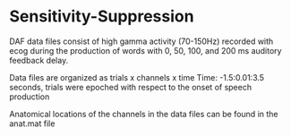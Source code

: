 # Sensitivity-Suppression

DAF data files consist of high gamma activity (70-150Hz) recorded with ecog during the production of words with 0, 50, 100, and 200 ms auditory feedback delay.

Data files are organized as trials x channels x time
Time: -1.5:0.01:3.5 seconds, trials were epoched  with respect to the onset of speech production

Anatomical locations of the channels in the data files can be found in the anat.mat file
